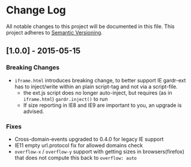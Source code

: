 # Change Log
All notable changes to this project will be documented in this file.
This project adheres to [Semantic Versioning](http://semver.org/).

## [1.0.0] - 2015-05-15
### Breaking Changes
- `iframe.html` introduces breaking change, to better support IE gardr-ext has to inject/write within an plain script-tag and not via a script-file.
    - the ext.js script does no longer auto-inject, but requires (as in `iframe.html`) `gardr.inject()` to run
    - If size reporting in IE8 and IE9 are important to you, an upgrade is advised.

### Fixes
- Cross-domain-events upgraded to 0.4.0 for legacy IE support
- IE11 empty url.protocol fix for allowed domains check
- `overflow-x` / `overflow-y` support with getting sizes in browsers(firefox) that does not compute this back to `overflow: auto`
